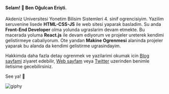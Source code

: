 #### Selam! 👋 Ben Oğulcan Erişti.

Akdeniz Universitesi Yonetim Bilisim Sistemleri 4. sinif ogrencisiyim. Yazilim seruvenine lisede **HTML-CSS-JS** ile web sitesi yaparak basladim.
Su anda **Front-End Developer** olma yolunda ugraslarim devam etmekte. Bu macerada yoluma **React.js** ile devam ediyorum ve projeler ureterek kendimi gelistirmeye cabaliyorum. Ote yandan **Makine Ogrenmesi** alaninda projeler yaparak bu alanda da kendimi gelistirme ugrasindayim. <br/>

Hakkimda daha fazla detay ogrenmek ve yazilarimi okumak icin [Blog sayfami](https://medium.com/@olcaneristi) ziyaret edebilir, [Web sayfam](https://ogulcaneristi.com/) veya [Twitter](https://twitter.com/ogulcaanX) uzerinden benimle iletisime gecebilirsiniz. 

See ya! 🤙

![giphy](https://media0.giphy.com/media/ui1hpJSyBDWlG/giphy.gif)
